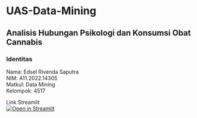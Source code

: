# UAS-Data-Mining
## Analisis Hubungan Psikologi dan Konsumsi Obat Cannabis

### Identitas
  Nama: Edsel Rivenda Saputra <br />
  NIM: A11.2022.14305 <br />
  Matkul: Data Mining <br />
  Kelompok: 4517 <br />

Link Streamlit <br />
[![Open in Streamlit](https://static.streamlit.io/badges/streamlit_badge_black_white.svg)](https://dm-a11202214305-uas.streamlit.app/)


